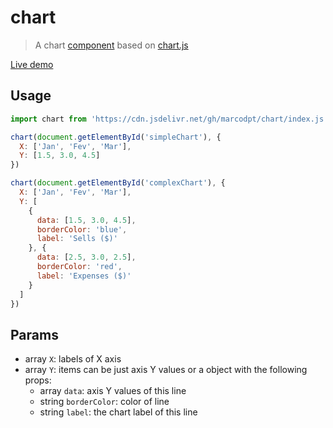 # chart
> A chart [component](https://github.com/marcodpt/component/) based on
[chart.js](https://www.chartjs.org/)

[Live demo](https://marcodpt.github.io/component/?url=https%3A%2F%2Fcdn.jsdelivr.net%2Fgh%2Fmarcodpt%2Fchart%2Fsample.js)

## Usage
```js
import chart from 'https://cdn.jsdelivr.net/gh/marcodpt/chart/index.js'

chart(document.getElementById('simpleChart'), {
  X: ['Jan', 'Fev', 'Mar'],
  Y: [1.5, 3.0, 4.5]
})

chart(document.getElementById('complexChart'), {
  X: ['Jan', 'Fev', 'Mar'],
  Y: [
    {
      data: [1.5, 3.0, 4.5],
      borderColor: 'blue',
      label: 'Sells ($)'
    }, {
      data: [2.5, 3.0, 2.5],
      borderColor: 'red',
      label: 'Expenses ($)'
    }
  ]
})

```

## Params
 - array `X`: labels of X axis
 - array `Y`: items can be just axis Y values or a object with the following
props:
   - array `data`: axis Y values of this line
   - string `borderColor`: color of line
   - string `label`: the chart label of this line
